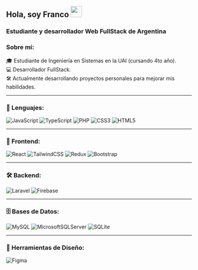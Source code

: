 ## Hola, soy Franco <img width="30px" src="https://raw.githubusercontent.com/iampavangandhi/iampavangandhi/master/gifs/Hi.gif">

### Estudiante y desarrollador Web FullStack de Argentina

### Sobre mí:
🎓 Estudiante de Ingeniería en Sistemas en la UAI (cursando 4to año).  
💻 Desarrollador FullStack.  
🛠️ Actualmente desarrollando proyectos personales para mejorar mis habilidades.

---

### 🚀 Lenguajes:
![JavaScript](https://img.shields.io/badge/javascript-%23323330.svg?style=for-the-badge&logo=javascript&logoColor=%23F7DF1E) 
![TypeScript](https://img.shields.io/badge/typescript-%23007ACC.svg?style=for-the-badge&logo=typescript&logoColor=white) 
![PHP](https://img.shields.io/badge/php-%23777BB4.svg?style=for-the-badge&logo=php&logoColor=white) 
![CSS3](https://img.shields.io/badge/css3-%231572B6.svg?style=for-the-badge&logo=css3&logoColor=white) 
![HTML5](https://img.shields.io/badge/html5-%23E34F26.svg?style=for-the-badge&logo=html5&logoColor=white)

---

### 🎨 Frontend:
![React](https://img.shields.io/badge/react-%2320232a.svg?style=for-the-badge&logo=react&logoColor=%2361DAFB) 
![TailwindCSS](https://img.shields.io/badge/tailwindcss-%2338B2AC.svg?style=for-the-badge&logo=tailwind-css&logoColor=white) 
![Redux](https://img.shields.io/badge/redux-%23593d88.svg?style=for-the-badge&logo=redux&logoColor=white) 
![Bootstrap](https://img.shields.io/badge/bootstrap-%238511FA.svg?style=for-the-badge&logo=bootstrap&logoColor=white) 

---

### 🛠️ Backend:
![Laravel](https://img.shields.io/badge/laravel-%23FF2D20.svg?style=for-the-badge&logo=laravel&logoColor=white) 
![Firebase](https://img.shields.io/badge/firebase-%23039BE5.svg?style=for-the-badge&logo=firebase) 

---

### 🗄️ Bases de Datos:
![MySQL](https://img.shields.io/badge/mysql-4479A1.svg?style=for-the-badge&logo=mysql&logoColor=white) 
![MicrosoftSQLServer](https://img.shields.io/badge/Microsoft%20SQL%20Server-CC2927?style=for-the-badge&logo=microsoft%20sql%20server&logoColor=white) 
![SQLite](https://img.shields.io/badge/sqlite-%2307405e.svg?style=for-the-badge&logo=sqlite&logoColor=white) 

---

### 🎨 Herramientas de Diseño:
![Figma](https://img.shields.io/badge/figma-%23F24E1E.svg?style=for-the-badge&logo=figma&logoColor=white) 
